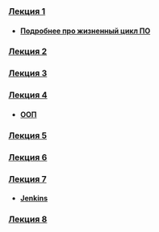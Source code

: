 <h3><a href="javascript:void(0)">Лекция 1</a><br/></h3>

<ul>
<li><h4><a href="http://ru.wikipedia.org/wiki/Devcycle" target="_blank">Подробнее про жизненный цикл ПО</a></h4></li>
</ul>

<h3><a href="https://www.dropbox.com/s/lbx0pm6uoha9sf2/java_01.pdf" target="_blank">Лекция 2</a><br/><h3>

<h3><a href="https://www.dropbox.com/s/892xz1qlarz3zcr/java_02.pdf" target="_blank">Лекция 3</a><br/></h3>

<h3><a href="https://www.dropbox.com/s/ahmqcda6fsrf5ah/java_3.pdf" target="_blank">Лекция 4</a><br/></h3>

<ul>
<li><h4><a href="http://www.smartyit.ru/java/53" target="_blank">ООП</a></h4></li>
</ul>

<h3><a href="https://www.dropbox.com/s/zymb3wty0kjaq1h/java_4.pdf" target="_blank">Лекция 5</a><br/></h3>

<h3><a href="https://www.dropbox.com/s/0uag061ybxckqfz/software_1.pdf" target="_blank">Лекция 6</a><br/></h3>

<h3><a href="javascript:void(0)" target="_blank">Лекция 7</a><br/></h3>
<ul>
<li><h4><a href="http://jeeconf.com/archive/jeeconf-2012/materials/jenkins/" target="_blank">Jenkins</a></h4></li>
</ul>

<h3><a href="https://www.dropbox.com/s/e8mvrcgaza7o0re/java_5.pdf" target="_blank">Лекция 8</a><br/></h3>









